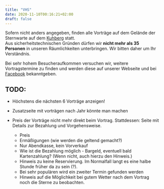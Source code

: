 ```yaml
---
title: "VHS"
date: 2020-11-10T00:16:21+02:00
draft: false
---
```

Sofern nicht anders angegeben, finden alle Vorträge auf dem Gelände der Sternwarte auf dem [Kuhberg](/infos/anfahrt) statt.  
Aus sicherheitstechnischen Gründen dürfen wir **nicht mehr als 35 Personen** in unseren Räumlichkeiten unterbringen. Wir bitten daher um Ihr Verständnis.

Bei sehr hohem Besucheraufkommen versuchen wir, weitere Vortragstermine zu finden und werden diese auf unserer Webseite und bei [Facebook](https://www.facebook.com/Sternwarte-Bad-Kreuznach-eV-1041582079283448) bekanntgeben.


## TODO:
- Höchstens die nächsten 6 Vorträge anzeigen!
- Zusatzseite mit vorträgen nach Jahr könnte man machen

- Preis der Vorträge nicht mehr direkt beim Vortrag. Stattdessen: Seite mit Details zur Bezahlung und Vorgehensweise.
    - Preis
    - Ermäßigungen (wie werden die geltend gemacht?)
    - Nur Abendkasse, kein Vorverkauf
    - Wie ist die Bezahlung möglich - Bargeld, eventuell bald Kartenzahlung? (Wenn nicht, auch hierzu den Hinweis.)
    - Hinweis zu keine Reservierung. Im Normalfall langt es eine halbe Stunde früher da zu sein (?). 
    - Bei sehr populären wird ein zweiter Termin gefunden werden
    - Hinweis auf die Möglichkeit bei gutem Wetter nach dem Vortrag noch die Sterne zu beobachten.
    